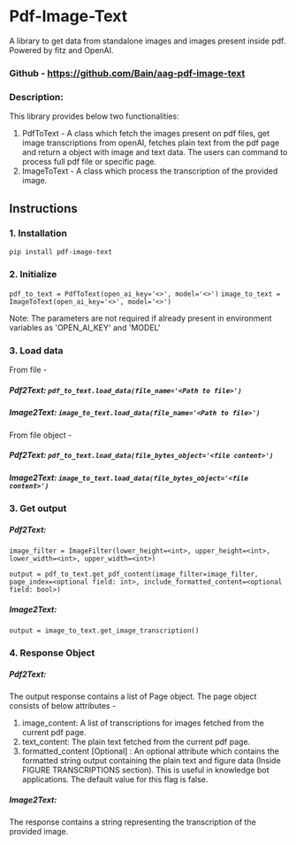# Pdf-Image-Text

A library to get data from standalone images and images present inside pdf.
Powered by fitz and OpenAI.

### Github - https://github.com/Bain/aag-pdf-image-text

### Description: 
This library provides below two functionalities:
1. PdfToText - A class which fetch the images present on pdf files, get image transcriptions from openAI, fetches plain text from the pdf page and return a object with image and text data.
The users can command to process full pdf file or specific page. 
2. ImageToText - A class which process the transcription of the provided image.

## Instructions

### 1. Installation

`pip install pdf-image-text`

### 2. Initialize

`pdf_to_text = PdfToText(open_ai_key='<>', model='<>')`
`image_to_text = ImageToText(open_ai_key='<>', model='<>')`


Note: The parameters are not required if already present in environment variables as 'OPEN_AI_KEY' and 'MODEL'

### 3. Load data

From file - 
##### Pdf2Text: `pdf_to_text.load_data(file_name='<Path to file>')`
##### Image2Text: `image_to_text.load_data(file_name='<Path to file>')`

From file object - 

##### Pdf2Text: `pdf_to_text.load_data(file_bytes_object='<file content>')`
##### Image2Text: `image_to_text.load_data(file_bytes_object='<file content>')`



### 3. Get output

##### Pdf2Text: 
`image_filter = ImageFilter(lower_height=<int>, upper_height=<int>, lower_width=<int>, upper_width=<int>)`

`output = pdf_to_text.get_pdf_content(image_filter=image_filter, page_index=<optional field: int>, include_formatted_content=<optional field: bool>)`

##### Image2Text: 
`output = image_to_text.get_image_transcription()`


### 4. Response Object

##### Pdf2Text: 

The output response contains a list of Page object. 
The page object consists of below attributes - 
1. image_content: A list of transcriptions for images fetched from the current pdf page.
2. text_content: The plain text fetched from the current pdf page.
3. formatted_content [Optional] : An optional attribute which contains the formatted string output containing the
plain text and figure data (Inside FIGURE TRANSCRIPTIONS section). This is useful in knowledge bot applications.
The default value for this flag is false.

##### Image2Text: 

The response contains a string representing the transcription of the provided image. 


